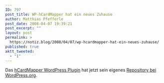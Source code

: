 ```yaml
---
ID: 797
post_title: WP-hCardMapper hat ein neues Zuhause
author: Matthias Pfefferle
post_date: 2008-04-07 19:39:21
post_excerpt: ""
layout: post
permalink: >
  https://notiz.blog/2008/04/07/wp-hcardmapper-hat-ein-neues-zuhause/
published: true
aktt_tweeted:
  - "1"
---
```

Das <a href="http://wordpress.org/extend/plugins/hcardmapper/">hCardMapper WordPress Plugin</a> hat jetzt sein eigenes <a href="http://dev.wp-plugins.org/browser/hcardmapper/">Repository bei WordPress.org</a>.